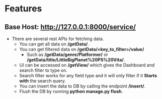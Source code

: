# Features

## Base Host: http://127.0.0.1:8000/service/
- There are several rest APIs for fetching data.
    - You can get all data on **/getData/**.
    - You can get filtered data on **/getData/<key_to_filter>/value/**
        - Such as **/getData/genre/Platformer/** or **/getData/title/LittleBigPlanet%20PS%20Vita/**.
    - UI can be accessed on **/getView/** which gives the Dashboard and search filter to type on.
    - Search filter works for any field type and it will only filter if it **Starts with** the search query.
    - You can insert the data to DB by calling the endpoint **/insert/**.
    - Flush the DB by running **python manage.py flush**.